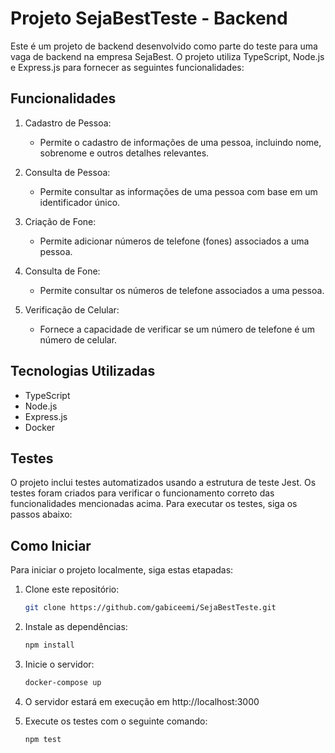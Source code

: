 # Projeto SejaBestTeste - Backend

Este é um projeto de backend desenvolvido como parte do teste para uma vaga de backend na empresa SejaBest. O projeto utiliza TypeScript, Node.js e Express.js para fornecer as seguintes funcionalidades:

## Funcionalidades

1. Cadastro de Pessoa:
   - Permite o cadastro de informações de uma pessoa, incluindo nome, sobrenome e outros detalhes relevantes.

2. Consulta de Pessoa:
   - Permite consultar as informações de uma pessoa com base em um identificador único.

3. Criação de Fone:
   - Permite adicionar números de telefone (fones) associados a uma pessoa.

4. Consulta de Fone:
   - Permite consultar os números de telefone associados a uma pessoa.

5. Verificação de Celular:
   - Fornece a capacidade de verificar se um número de telefone é um número de celular.

## Tecnologias Utilizadas

- TypeScript
- Node.js
- Express.js
- Docker

## Testes

O projeto inclui testes automatizados usando a estrutura de teste Jest. Os testes foram criados para verificar o funcionamento correto das funcionalidades mencionadas acima. Para executar os testes, siga os passos abaixo:

## Como Iniciar

Para iniciar o projeto localmente, siga estas etapadas:

1. Clone este repositório:

   ```bash
   git clone https://github.com/gabiceemi/SejaBestTeste.git

2. Instale as dependências:

   ```bash
   npm install
   
3. Inicie o servidor:

   ```bash
   docker-compose up
   
4. O servidor estará em execução em http://localhost:3000

5. Execute os testes com o seguinte comando:

   ```bash
   npm test
